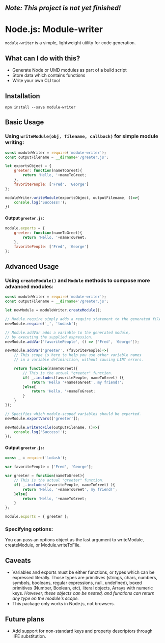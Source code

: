 ## *Note:  This project is not yet finished!*



Node.js: Module-writer
======================

`module-writer` is a simple, lightweight utility for code generation.


What can I do with this?
---

* Generate Node or UMD modules as part of a build script
* Store data which contains functions
* Write your own CLI tool


Installation
------------

    npm install --save module-writer


Basic Usage
-----------

### Using `writeModule(obj, filename, callback)` for simple module writing:

```js
const moduleWriter = require('module-writer');
const outputFilename = __dirname+'/greeter.js';

let exportsObject = {
    greeter: function(nameToGreet){
        return 'Hello, '+nameToGreet;
    },
    favoritePeople: ['Fred', 'George']
};

moduleWriter.writeModule(exportsObject, outputFilename, ()=>{
    console.log('Success!');
})
```

#### Output `greeter.js`:
```js
module.exports = {
    greeter: function(nameToGreet){
        return 'Hello, '+nameToGreet;
    },
    favoritePeople: ['Fred', 'George']
};
```

Advanced Usage
--------------

### Using `createModule()` and `Module` methods to compose more advanced modules:

```js
const moduleWriter = require('module-writer');
const outputFilename = __dirname+'/greeter.js';

let newModule = moduleWriter.createModule();

// Module.require simply adds a require statement to the generated file.
newModule.require('_', 'lodash');

// Module.addVar adds a variable to the generated module,
// by executing the supplied expression.
newModule.addVar('favoritePeople', () => ['Fred', 'George']);

newModule.addVar('greeter', (favoritePeople)=>{
    // This scope is here to help you use other variable names
    // in a variable defininition, without causing LINT errors.

    return function(nameToGreet){
        // This is the actual "greeter" function.
        if( _.includes(favoritePeople, nameToGreet) ){
            return 'Hello '+nameToGreet', my friend!';
        }else{
            return 'Hello, '+nameToGreet;
        }
    }
});

// Specifies which module-scoped variables should be exported.
newModule.exportVars(['greeter']);

newModule.writeToFile(outputFilename, ()=>{
    console.log('Success!');
});
```

#### Output `greeter.js`:
```js
const _ = require('lodash');

var favoritePeople = ['Fred', 'George'];

var greeter = function(nameToGreet){
    // This is the actual "greeter" function.
    if( _.includes(favoritePeople, nameToGreet) ){
        return 'Hello, '+nameToGreet', my friend!';
    }else{
        return 'Hello, '+nameToGreet;
    }
};

module.exports = { greeter };
```


### Specifying options:

You can pass an options object as the last argument to writeModule, createModule, or Module.writeToFile.


Caveats
-------

* Variables and exports must be either functions, or types which can be expressed literally.  Those types are primitives (strings, chars, numbers, symbols, booleans, regular expressions, null, undefined), boxed primitives (Number, Boolean, etc), literal objects, Arrays with numeric keys.  *However, these objects can be nested, and functions can return any type on the module's scope.*
* This package only works in Node.js, not browsers.


Future plans
------------

* Add support for non-standard keys and property descriptors through IIFE substitution.
